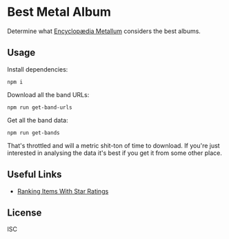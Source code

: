 # Best Metal Album

Determine what [Encyclopædia Metallum][em] considers the best albums.

## Usage

Install dependencies:

    npm i

Download all the band URLs:

    npm run get-band-urls

Get all the band data:

    npm run get-bands

That's throttled and will a metric shit-ton of time to download. If you're just
interested in analysing the data it's best if you get it from some other place.

## Useful Links

* [Ranking Items With Star Ratings][ranking]

## License

ISC


[em]: http://www.metal-archives.com/
[ranking]: http://www.evanmiller.org/ranking-items-with-star-ratings.html

